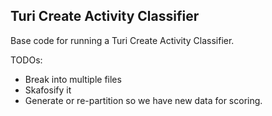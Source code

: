 ## Turi Create Activity Classifier

Base code for running a Turi Create Activity Classifier. 

TODOs: 

* Break into multiple files
* Skafosify it
* Generate or re-partition so we have new data for scoring.  
